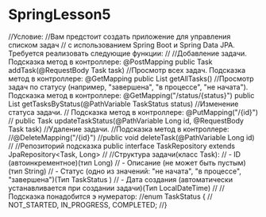 ﻿# SpringLesson5
 //Условие:
//Вам предстоит создать приложение для управления списком задач
// с использованием Spring Boot и Spring Data JPA. Требуется реализовать следующие функции:
//
//Добавление задачи. Подсказка метод в контроллере: @PostMapping public Task addTask(@RequestBody Task task)
//Просмотр всех задач. Подсказка метод в контроллере: @GetMapping public List<Task> getAllTasks()
//Просмотр задач по статусу (например, "завершена", "в процессе", "не начата").
Подсказка метод в контроллере: @GetMapping("/status/{status}")
public List<Task> getTasksByStatus(@PathVariable TaskStatus status)
//Изменение статуса задачи.
// Подсказка метод в контроллере: @PutMapping("/{id}")
// public Task updateTaskStatus(@PathVariable Long id, @RequestBody Task task)
//Удаление задачи.
//Подсказка метод в контроллере:
//@DeleteMapping("/{id}")
//public void deleteTask(@PathVariable Long id)
//
//Репозиторий подсказка public interface TaskRepository extends JpaRepository<Task, Long>
//
//Структура задачи(класс Task):
//        - ID (автоинкрементное)(тип Long)
//        - Описание (не может быть пустым)(тип String)
//        - Статус (одно из значений: "не начата", "в процессе", "завершена")(Тип TaskStatus )
//        - Дата создания (автоматически устанавливается при создании задачи)(Тип LocalDateTime)
//
//Подсказка понадобится э нумератор:
//enum TaskStatus {
//    NOT_STARTED, IN_PROGRESS, COMPLETED;
//}
